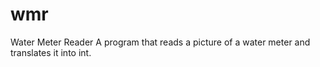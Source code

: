 # wmr
Water Meter Reader
A program that reads a picture of a water meter and translates it into int.
